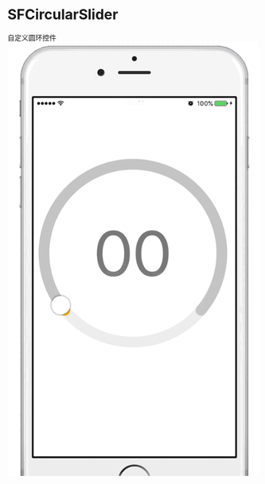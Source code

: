 # SFCircularSlider
自定义圆环控件
![image](https://github.com/iostalks/SFCircularSlider/blob/master/GIF/circular_slider.gif)


